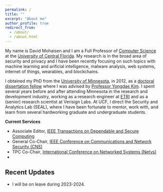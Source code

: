 ```yaml
---
permalink: /
title: ""
excerpt: "About me"
author_profile: true
redirect_from: 
  - /about/
  - /about.html
---
```

My name is David Mohaisen and I am a Full Professor of [Computer Science](https://www.cs.ucf.edu/) at the [University of Central Florida](https://www.ucf.edu/). My research is in the broad area of security and privacy and I have been recently focusing on such topics with  machine learning and arificial intelligence, malware analysis, web systems, internet of things, wearables, and blockchains. 

I obtained my PhD from the [University of Minnesota](https://twin-cities.umn.edu/), in 2012, as a [doctoral dissertation fellow](https://cla.umn.edu/graduate-students/research-creative-inquiry/doctoral-dissertation-fellowship-ddf) where I was advised by [Professor Yongdae Kim](https://syssec.kaist.ac.kr/~yongdaek/). I spent several years before and after attending Minnesota in the research and development industry, working as a research engineer at [ETRI](https://etri.re.kr/intro.html) and as a (senior) research scientist at Verisign Labs. At UCF, I direct the Security and Analytics Lab (SEAL), where I have been fortunate to mentor, work with, and learn from several hardworking graduate and undergraduate students. 

**Current Services** 
* Associate Editor, [IEEE Transactions on Dependable and Secure Computing](https://ieeexplore.ieee.org/xpl/RecentIssue.jsp?punumber=8858)
* General Co-Chair, [IEEE Conference on Communications and Network Security (CNS)](https://cns2023.ieee-cns.org/)
* TPC Co-Chair, [International Conference on Networked Systems (Netys)](https://netys.net)
* 

Recent Updates
------
* I will be on leave during 2023-2024.
